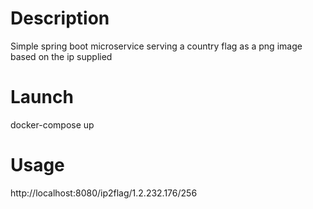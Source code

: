 # Description
Simple spring boot microservice serving a country flag as a png image based on the ip supplied

# Launch
docker-compose up

# Usage
http://localhost:8080/ip2flag/1.2.232.176/256

